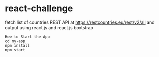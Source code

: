 # react-challenge
fetch list of countries REST API at https://restcountries.eu/rest/v2/all
and output using react.js and react.js bootstrap
```
How to Start the App
cd my-app
npm install
npm start
```
